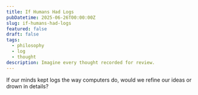 ```yaml
---
title: If Humans Had Logs
pubDatetime: 2025-06-26T00:00:00Z
slug: if-humans-had-logs
featured: false
draft: false
tags:
  - philosophy
  - log
  - thought
description: Imagine every thought recorded for review.
---
```


If our minds kept logs the way computers do, would we refine our ideas or drown in details?
